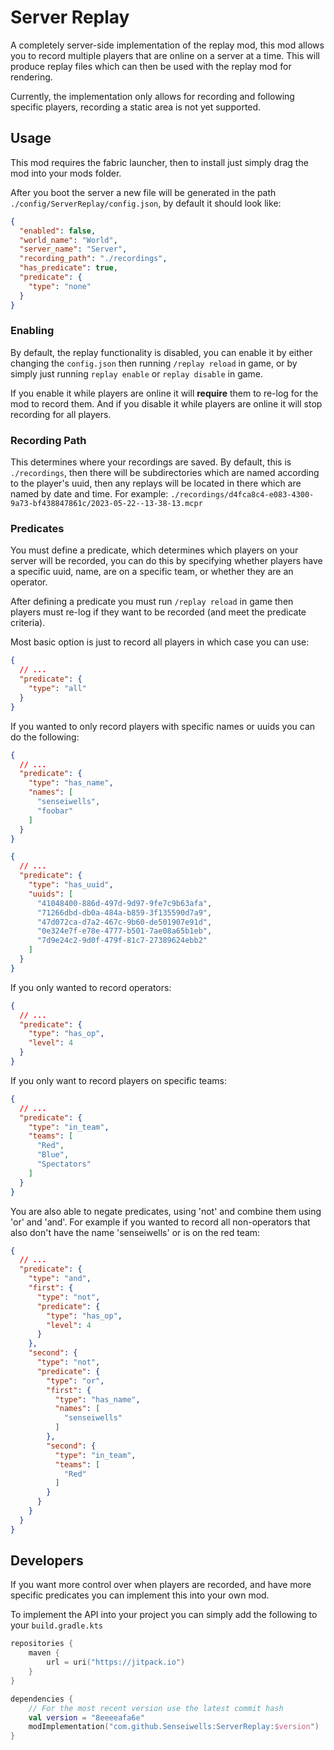 # Server Replay

A completely server-side implementation of the replay mod, this mod allows you
to record multiple players that are online on a server at a time. This will
produce replay files which can then be used with the replay mod for rendering.

Currently, the implementation only allows for recording and following specific
players, recording a static area is not yet supported.

## Usage

This mod requires the fabric launcher, then to install just simply drag the
mod into your mods folder.

After you boot the server a new file will be generated in the path 
``./config/ServerReplay/config.json``, by default it should look like:

```json
{
  "enabled": false,
  "world_name": "World",
  "server_name": "Server",
  "recording_path": "./recordings",
  "has_predicate": true,
  "predicate": {
    "type": "none"
  }
}
```

### Enabling

By default, the replay functionality is disabled, you can enable it by either
changing the `config.json` then running `/replay reload` in game, or by simply
just running `replay enable` or `replay disable` in game.

If you enable it while players are online it will **require** them to re-log
for the mod to record them.
And if you disable it while players are online it will stop recording for all
players.

### Recording Path

This determines where your recordings are saved. By default, this is `./recordings`, 
then there will be subdirectories which are named according to the player's uuid, then
any replays will be located in there which are named by date and time.
For example: `./recordings/d4fca8c4-e083-4300-9a73-bf438847861c/2023-05-22--13-38-13.mcpr`

### Predicates

You must define a predicate, which determines which players on your server
will be recorded, you can do this by specifying whether players have a specific uuid, 
name, are on a specific team, or whether they are an operator.

After defining a predicate you must run `/replay reload` in game then players must 
re-log if they want to be recorded (and meet the predicate criteria). 

Most basic option is just to record all players in which case you can use:
```json
{
  // ...
  "predicate": {
    "type": "all"
  }
}
```

If you wanted to only record players with specific names or uuids you can do the following:
```json
{
  // ...
  "predicate": {
    "type": "has_name",
    "names": [
      "senseiwells",
      "foobar"
    ]
  }
}
```

```json
{
  // ...
  "predicate": {
    "type": "has_uuid",
    "uuids": [
      "41048400-886d-497d-9d97-9fe7c9b63afa",
      "71266dbd-db0a-484a-b859-3f135590d7a9",
      "47d072ca-d7a2-467c-9b60-de501907e91d",
      "0e324e7f-e78e-4777-b501-7ae08a65b1eb",
      "7d9e24c2-9d0f-479f-81c7-27389624ebb2"
    ]
  }
}
```

If you only wanted to record operators:
```json
{
  // ...
  "predicate": {
    "type": "has_op",
    "level": 4
  }
}
```

If you only want to record players on specific teams:
```json
{
  // ...
  "predicate": {
    "type": "in_team",
    "teams": [
      "Red",
      "Blue",
      "Spectators"
    ]
  }
}
```

You are also able to negate predicates, using 'not' and combine them using 'or' and 'and'.
For example if you wanted to record all non-operators that also don't have the name 'senseiwells' or is on the red team:
```json
{
  // ...
  "predicate": {
    "type": "and",
    "first": {
      "type": "not",
      "predicate": {
        "type": "has_op",
        "level": 4
      }
    },
    "second": {
      "type": "not",
      "predicate": {
        "type": "or",
        "first": {
          "type": "has_name",
          "names": [
            "senseiwells"
          ]
        },
        "second": {
          "type": "in_team",
          "teams": [
            "Red"
          ]
        }
      }
    }
  }
}
```

## Developers

If you want more control over when players are recorded, and have more specific
predicates you can implement this into your own mod.

To implement the API into your project you can simply add the
following to your `build.gradle.kts`

```kts
repositories {
    maven {
        url = uri("https://jitpack.io")
    }
}

dependencies {
    // For the most recent version use the latest commit hash
    val version = "8eeeeafa6e"
    modImplementation("com.github.Senseiwells:ServerReplay:$version")
}
```